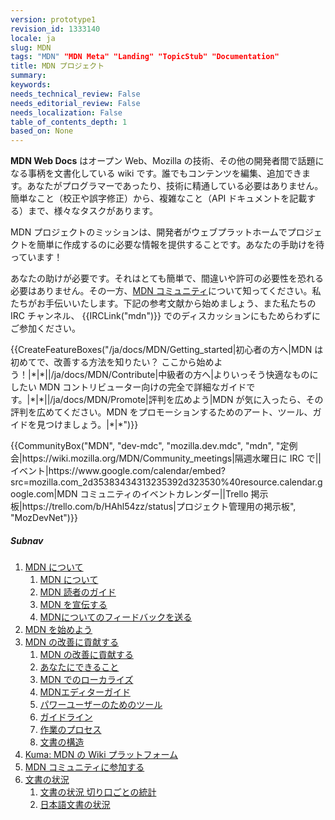```yaml
---
version: prototype1
revision_id: 1333140
locale: ja
slug: MDN
tags: "MDN" "MDN Meta" "Landing" "TopicStub" "Documentation"
title: MDN プロジェクト
summary: 
keywords: 
needs_technical_review: False
needs_editorial_review: False
needs_localization: False
table_of_contents_depth: 1
based_on: None
---
```

<p><strong>MDN Web Docs</strong> はオープン Web、Mozilla の技術、その他の開発者間で話題になる事柄を文書化している wiki です。誰でもコンテンツを編集、追加できます。あなたがプログラマーであったり、技術に精通している必要はありません。簡単なこと（校正や誤字修正）から、複雑なこと（API ドキュメントを記載する）まで、様々なタスクがあります。</p>

<div class="summary">
<p>MDN プロジェクトのミッションは、開発者がウェブプラットホームでプロジェクトを簡単に作成するのに必要な情報を提供することです。あなたの手助けを待っています！</p>
</div>

<p>あなたの助けが必要です。それはとても簡単で、間違いや許可の必要性を恐れる必要はありません。その一方、<a href="/ja/docs/MDN/Community">MDN コミュニティ</a>について知ってください。私たちがお手伝いいたします。下記の参考文献から始めましょう、また私たちの IRC チャンネル、 {{IRCLink("mdn")}} でのディスカッションにもためらわずにご参加ください。</p>

<p>{{CreateFeatureBoxes("/ja/docs/MDN/Getting_started|初心者の方へ|MDN は初めてで、改善する方法を知りたい？ ここから始めよう！|*|*||/ja/docs/MDN/Contribute|中級者の方へ|よりいっそう快適なものにしたい MDN コントリビューター向けの完全で詳細なガイドです。|*|*||/ja/docs/MDN/Promote|評判を広めよう|MDN が気に入ったら、その評判を広めてください。MDN をプロモーションするためのアート、ツール、ガイドを見つけましょう。|*|*")}}</p>

<p>{{CommunityBox("MDN", "dev-mdc", "mozilla.dev.mdc", "mdn", "定例会|https://wiki.mozilla.org/MDN/Community_meetings|隔週水曜日に IRC で||イベント|https://www.google.com/calendar/embed?src=mozilla.com_2d35383434313235392d323530%40resource.calendar.google.com|MDN コミュニティのイベントカレンダー||Trello 掲示板|https://trello.com/b/HAhl54zz/status|プロジェクト管理用の掲示板", "MozDevNet")}}</p>

<h5 id="Subnav">Subnav</h5>

<ol>
 <li><a href="/ja/docs/MDN/About">MDN について</a>

  <ol>
   <li><a href="/ja/docs/MDN/About">MDN について</a></li>
   <li><a href="https://developer.mozilla.org/ja/docs/MDN/About/Reading">MDN 読者のガイド</a></li>
   <li><a href="/ja/docs/MDN/About/Promote">MDN を宣伝する</a></li>
   <li><a href="/ja/docs/MDN/Feedback">MDNについてのフィードバックを送る</a></li>
  </ol>
 </li>
 <li><a href="/ja/docs/MDN/Getting_started">MDN を始めよう</a></li>
 <li><a href="/ja/docs/MDN/Contribute">MDN の改善に貢献する</a>
  <ol>
   <li><a href="/ja/docs/MDN/Contribute">MDN の改善に貢献する</a></li>
   <li><a href="/ja/docs/MDN/Contribute/Howto">あなたにできること</a></li>
   <li><a href="/ja/docs/MDN/Contribute/Localize">MDN でのローカライズ</a></li>
   <li><a href="/ja/docs/MDN/Contribute/Editor">MDNエディターガイド</a></li>
   <li><a href="/ja/docs/MDN/Contribute/Tools">パワーユーザーのためのツール</a></li>
   <li><a href="/ja/docs/MDN/Contribute/Content">ガイドライン</a></li>
   <li><a href="/ja/docs/MDN/Contribute/Processes">作業のプロセス</a></li>
   <li><a href="/ja/docs/MDN/Contribute/Structures">文書の構造</a></li>
  </ol>
 </li>
 <li><a href="/ja/docs/MDN/Kuma">Kuma: MDN の Wiki プラットフォーム</a></li>
 <li><a href="/ja/docs/MDN/Community">MDN コミュニティに参加する</a></li>
 <li><a href="/ja/docs/MDN/Doc_status">文書の状況</a>
  <ol>
   <li><a href="/ja/docs/MDN/Doc_status">文書の状況 切り口ごとの統計</a></li>
   <li><a href="/ja/docs/MDN/Doc_status/Overview">日本語文書の状況</a></li>
  </ol>
 </li>
</ol>

